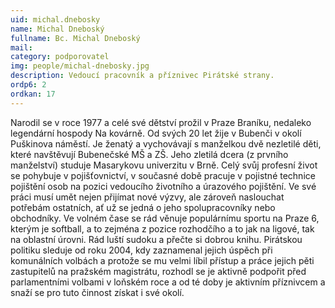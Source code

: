```yaml
---
uid: michal.dnebosky
name: Michal Dneboský
fullname: Bc. Michal Dneboský
mail: 
category: podporovatel
img: people/michal-dnebosky.jpg
description: Vedoucí pracovník a příznivec Pirátské strany.
ordp6: 2
ordkan: 17
---
```

Narodil se v roce 1977 a celé své dětství prožil v Praze Braníku, nedaleko legendární
hospody Na kovárně. Od svých 20 let žije v Bubenči v okolí Puškinova náměstí. Je
ženatý a vychovávají s manželkou dvě nezletilé děti, které navštěvují Bubenečské
MŠ a ZŠ. Jeho zletilá dcera (z prvního manželství) studuje Masarykovu univerzitu
v Brně.
Celý svůj profesní život se pohybuje v pojišťovnictví, v současné době pracuje
v pojistné technice pojištění osob na pozici vedoucího životního a úrazového
pojištění. Ve své práci musí umět nejen přijímat nové výzvy, ale zároveň naslouchat
potřebám ostatních, ať už se jedná o jeho spolupracovníky nebo obchodníky.
Ve volném čase se rád věnuje populárnímu sportu na Praze 6, kterým je softball, a to
zejména z pozice rozhodčího a to jak na ligové, tak na oblastní úrovni. Rád luští
sudoku a přečte si dobrou knihu.
Pirátskou politiku sleduje od roku 2004, kdy zaznamenal jejich úspěch při
komunálních volbách a protože se mu velmi líbil přístup a práce jejich pěti zastupitelů
na pražském magistrátu, rozhodl se je aktivně podpořit před parlamentními volbami
v loňském roce a od té doby je aktivním příznivcem a snaží se pro tuto činnost získat
i své okolí.


